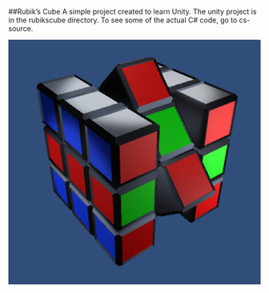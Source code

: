 ##Rubik’s Cube
A simple project created to learn Unity. The unity project is in the rubikscube directory.  To see some of the actual C# code, go to cs-source.

![](img1.png)
